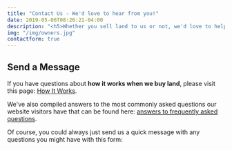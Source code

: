 ```yaml
---
title: "Contact Us - We'd love to hear from you!"
date: 2019-05-06T08:26:21-04:00
description: "<h5>Whether you sell land to us or not, we'd love to help you. Let's talk!</h5>"
img: "/img/owners.jpg"
contactform: true
---
```

## Send a Message
If you have questions about **how it works when we buy land**, please visit this page: [How It Works](/#howitworks).

We've also compiled answers to the most commonly asked questions our website visitors have that can be found here: [answers to frequently asked questions](/faq/).

Of course, you could always just send us a quick message with any questions you might have with this form:
